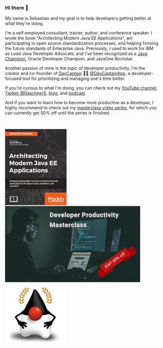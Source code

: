 ### Hi there 👋

My name is Sebastian and my goal is to help developers getting better at what they're doing.

I'm a self-employed consultant, trainer, author, and conference speaker.
I wrote the book "Architecting Modern Java EE Applications", am participating in open source standardization processes, and helping forming the future standards of Enterprise Java.
Previously, I used to work for IBM as Lead Java Developer Advocate, and I've been recognized as a [Java Champion](https://dev.java/community/jcs/), Oracle Developer Champion, and JavaOne Rockstar.

Another passion of mine is the topic of developer productivity.
I'm the creator and co-founder of [DayCaptain](https://daycaptain.com) 🧑‍✈️ [@DayCaptainApp](https://github.com/DayCaptainApp), a developer-focused tool for prioritizing and managing one's time better.

If you're curious to what I'm doing, you can check out my [YouTube channel](https://www.youtube.com/channel/UCG21GE2Go3vkj7mrs675ysA), [Twitter @DaschnerS](https://twitter.com/DaschnerS), [blog](https://blog.sebastian-daschner.com), and [podcast](https://anchor.fm/effective-developer).

And if you want to learn how to become more productive as a developer, I highly recommend to check out my [masterclass video series](https://blog.sebastian-daschner.com/entries/developer-productivity-masterclass-early-access), for which you can currently get 50% off until the series is finished.

&nbsp;

[![Architecting Modern Java EE Applications](images/javaee_book_cover.png)](https://blog.sebastian-daschner.com/entries/book-modern-java-ee)&#160;&#160;
[![Developer Productivity Masterclass](images/productivity_course_teaser.png)](https://blog.sebastian-daschner.com/entries/developer-productivity-masterclass-early-access)&#160;&#160;
![Java Champions](images/javachampions.png)
